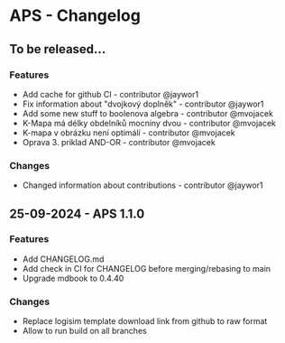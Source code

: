 # APS - Changelog

## To be released...

### Features

- Add cache for github CI - contributor @jaywor1
- Fix information about "dvojkový doplněk" - contributor @jaywor1
- Add some new stuff to boolenova algebra - contributor @mvojacek
- K-Mapa má délky obdelníků mocniny dvou - contributor @mvojacek
- K-mapa v obrázku není optimálí - contributor @mvojacek
- Oprava 3. priklad AND-OR - contributor @mvojacek

### Changes

- Changed information about contributions - contributor @jaywor1

## 25-09-2024 - APS 1.1.0

### Features

- Add CHANGELOG.md
- Add check in CI for CHANGELOG before merging/rebasing to main
- Upgrade mdbook to 0.4.40

### Changes

- Replace logisim template download link from github to raw format
- Allow to run build on all branches
